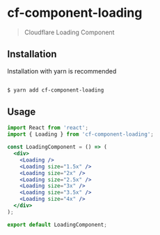 # cf-component-loading

> Cloudflare Loading Component

## Installation
Installation with yarn is recommended

```sh

$ yarn add cf-component-loading

```

## Usage

```jsx
import React from 'react';
import { Loading } from 'cf-component-loading';

const LoadingComponent = () => (
  <div>
    <Loading />
    <Loading size="1.5x" />
    <Loading size="2x" />
    <Loading size="2.5x" />
    <Loading size="3x" />
    <Loading size="3.5x" />
    <Loading size="4x" />
  </div>
);

export default LoadingComponent;

```



